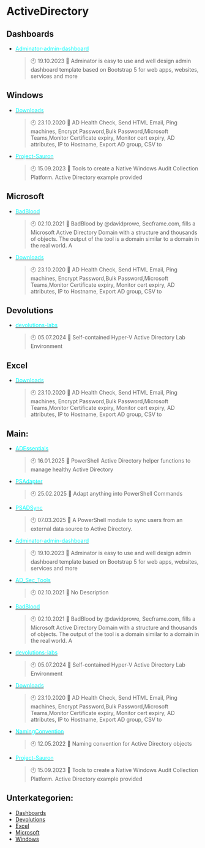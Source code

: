 # ActiveDirectory

## Dashboards
- [<span style="color:cyan">Adminator-admin-dashboard</span>](https://github.com/Thamielis/Adminator-admin-dashboard)
	> :clock10: 19.10.2023
	> :memo: Adminator is easy to use and well design admin dashboard template based on Bootstrap 5 for web apps, websites, services and more
## Windows
- [<span style="color:cyan">Downloads</span>](https://github.com/Thamielis/Downloads)
	> :clock10: 23.10.2020
	> :memo: AD Health Check, Send HTML Email,  Ping machines, Encrypt Password,Bulk Password,Microsoft Teams,Monitor Certificate expiry, Monitor cert expiry, AD attributes, IP to Hostname, Export AD group, CSV to
- [<span style="color:cyan">Project-Sauron</span>](https://github.com/Thamielis/Project-Sauron)
	> :clock10: 15.09.2023
	> :memo: Tools to create a Native Windows Audit Collection Platform. Active Directory example provided
## Microsoft
- [<span style="color:cyan">BadBlood</span>](https://github.com/Thamielis/BadBlood)
	> :clock10: 02.10.2021
	> :memo: BadBlood by @davidprowe, Secframe.com, fills a Microsoft Active Directory Domain with a structure and thousands of objects. The output of the tool is a domain similar to a domain in the real world.  A
- [<span style="color:cyan">Downloads</span>](https://github.com/Thamielis/Downloads)
	> :clock10: 23.10.2020
	> :memo: AD Health Check, Send HTML Email,  Ping machines, Encrypt Password,Bulk Password,Microsoft Teams,Monitor Certificate expiry, Monitor cert expiry, AD attributes, IP to Hostname, Export AD group, CSV to
## Devolutions
- [<span style="color:cyan">devolutions-labs</span>](https://github.com/Thamielis/devolutions-labs)
	> :clock10: 05.07.2024
	> :memo: Self-contained Hyper-V Active Directory Lab Environment
## Excel
- [<span style="color:cyan">Downloads</span>](https://github.com/Thamielis/Downloads)
	> :clock10: 23.10.2020
	> :memo: AD Health Check, Send HTML Email,  Ping machines, Encrypt Password,Bulk Password,Microsoft Teams,Monitor Certificate expiry, Monitor cert expiry, AD attributes, IP to Hostname, Export AD group, CSV to
## Main:
- [<span style="color:cyan">ADEssentials</span>](https://github.com/In-Pro-Org/ADEssentials)
	> :clock10: 16.01.2025
	> :memo: PowerShell Active Directory helper functions to manage healthy Active Directory
- [<span style="color:cyan">PSAdapter</span>](https://github.com/In-Pro-Org/PSAdapter)
	> :clock10: 25.02.2025
	> :memo: Adapt anything into PowerShell Commands
- [<span style="color:cyan">PSADSync</span>](https://github.com/KOWThamielis/PSADSync)
	> :clock10: 07.03.2025
	> :memo: A PowerShell module to sync users from an external data source to Active Directory.
- [<span style="color:cyan">Adminator-admin-dashboard</span>](https://github.com/Thamielis/Adminator-admin-dashboard)
	> :clock10: 19.10.2023
	> :memo: Adminator is easy to use and well design admin dashboard template based on Bootstrap 5 for web apps, websites, services and more
- [<span style="color:cyan">AD_Sec_Tools</span>](https://github.com/Thamielis/AD_Sec_Tools)
	> :clock10: 02.10.2021
	> :memo: No Description
- [<span style="color:cyan">BadBlood</span>](https://github.com/Thamielis/BadBlood)
	> :clock10: 02.10.2021
	> :memo: BadBlood by @davidprowe, Secframe.com, fills a Microsoft Active Directory Domain with a structure and thousands of objects. The output of the tool is a domain similar to a domain in the real world.  A
- [<span style="color:cyan">devolutions-labs</span>](https://github.com/Thamielis/devolutions-labs)
	> :clock10: 05.07.2024
	> :memo: Self-contained Hyper-V Active Directory Lab Environment
- [<span style="color:cyan">Downloads</span>](https://github.com/Thamielis/Downloads)
	> :clock10: 23.10.2020
	> :memo: AD Health Check, Send HTML Email,  Ping machines, Encrypt Password,Bulk Password,Microsoft Teams,Monitor Certificate expiry, Monitor cert expiry, AD attributes, IP to Hostname, Export AD group, CSV to
- [<span style="color:cyan">NamingConvention</span>](https://github.com/Thamielis/NamingConvention)
	> :clock10: 12.05.2022
	> :memo: Naming convention for Active Directory objects
- [<span style="color:cyan">Project-Sauron</span>](https://github.com/Thamielis/Project-Sauron)
	> :clock10: 15.09.2023
	> :memo: Tools to create a Native Windows Audit Collection Platform. Active Directory example provided

## Unterkategorien:
- [Dashboards](Dashboards.md)
- [Devolutions](Devolutions.md)
- [Excel](Excel.md)
- [Microsoft](Microsoft.md)
- [Windows](Windows.md)

